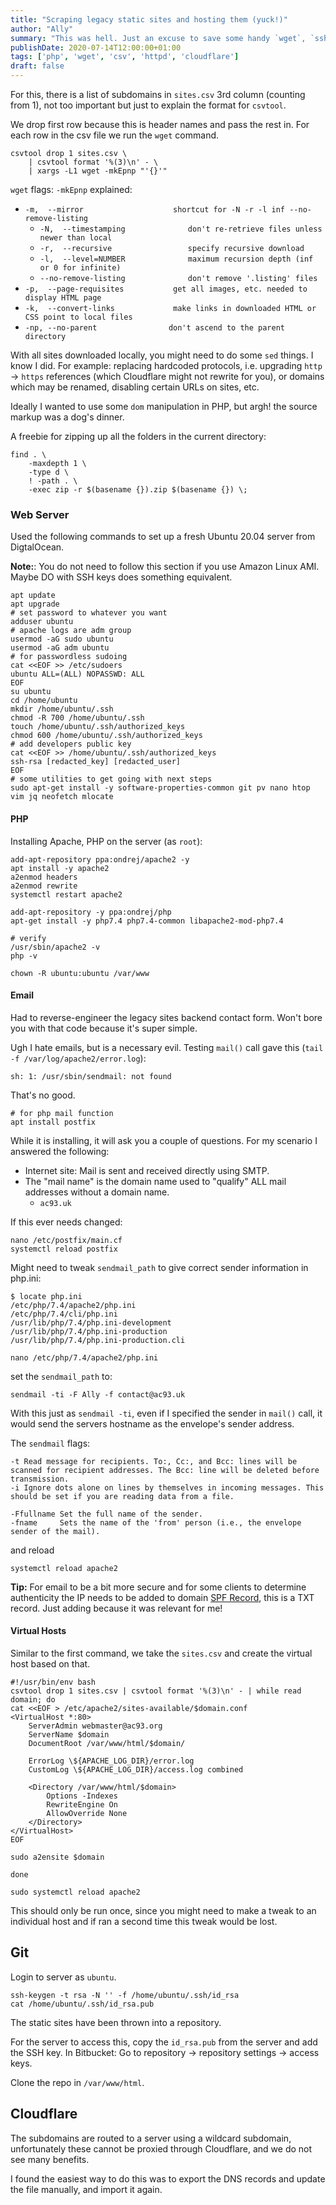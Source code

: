 ```yaml
---
title: "Scraping legacy static sites and hosting them (yuck!)"
author: "Ally"
summary: "This was hell. Just an excuse to save some handy `wget`, `ssh`, `find`, `csvtool`, `xargs`, commands and other occasionally useful things, honestly."
publishDate: 2020-07-14T12:00:00+01:00
tags: ['php', 'wget', 'csv', 'httpd', 'cloudflare']
draft: false
---
```


For this, there is a list of subdomains in `sites.csv` 3rd column (counting from 1), not too important but just to explain the format for `csvtool`.

We drop first row because this is header names and pass the rest in. For each row in the csv file we run the `wget` command.

```shell script
csvtool drop 1 sites.csv \
    | csvtool format '%(3)\n' - \
    | xargs -L1 wget -mkEpnp "'{}'"
```

`wget` flags: `-mkEpnp` explained:

* `-m,  --mirror                    shortcut for -N -r -l inf --no-remove-listing`
    * `-N,  --timestamping              don't re-retrieve files unless newer than local`
    * `-r,  --recursive                 specify recursive download`
    * `-l,  --level=NUMBER              maximum recursion depth (inf or 0 for infinite)`
    * `--no-remove-listing              don't remove '.listing' files`
* `-p,  --page-requisites           get all images, etc. needed to display HTML page`
* `-k,  --convert-links             make links in downloaded HTML or CSS point to local files`
*  `-np, --no-parent                don't ascend to the parent directory`

With all sites downloaded locally, you might need to do some `sed` things. I know I did. For example: replacing hardcoded protocols, i.e. upgrading `http` -> `https` references (which Cloudflare might not rewrite for you), or domains which may be renamed, disabling certain URLs on sites, etc.

Ideally I wanted to use some `dom` manipulation in PHP, but argh! the source markup was a dog's dinner.

A freebie for zipping up all the folders in the current directory:

```shell script
find . \
    -maxdepth 1 \
    -type d \
    ! -path . \
    -exec zip -r $(basename {}).zip $(basename {}) \;
```

### Web Server

Used the following commands to set up a fresh Ubuntu 20.04 server from DigtalOcean.

**Note:**: You do not need to follow this section if you use Amazon Linux AMI. Maybe DO with SSH keys does something equivalent.

```shell script
apt update
apt upgrade
# set password to whatever you want
adduser ubuntu
# apache logs are adm group
usermod -aG sudo ubuntu
usermod -aG adm ubuntu
# for passwordless sudoing
cat <<EOF >> /etc/sudoers
ubuntu ALL=(ALL) NOPASSWD: ALL
EOF
su ubuntu
cd /home/ubuntu
mkdir /home/ubuntu/.ssh
chmod -R 700 /home/ubuntu/.ssh
touch /home/ubuntu/.ssh/authorized_keys
chmod 600 /home/ubuntu/.ssh/authorized_keys
# add developers public key
cat <<EOF >> /home/ubuntu/.ssh/authorized_keys
ssh-rsa [redacted_key] [redacted_user]
EOF
# some utilities to get going with next steps
sudo apt-get install -y software-properties-common git pv nano htop vim jq neofetch mlocate
```

#### PHP

Installing Apache, PHP on the server (as `root`):

```shell script
add-apt-repository ppa:ondrej/apache2 -y
apt install -y apache2
a2enmod headers
a2enmod rewrite
systemctl restart apache2

add-apt-repository -y ppa:ondrej/php
apt-get install -y php7.4 php7.4-common libapache2-mod-php7.4

# verify
/usr/sbin/apache2 -v
php -v

chown -R ubuntu:ubuntu /var/www
```

#### Email

Had to reverse-engineer the legacy sites backend contact form. Won't bore you with that code because it's super simple.

Ugh I hate emails, but is a necessary evil. Testing `mail()` call gave this (`tail -f /var/log/apache2/error.log`):

```text
sh: 1: /usr/sbin/sendmail: not found
```

That's no good.

```shell script
# for php mail function
apt install postfix
```

While it is installing, it will ask you a couple of questions. For my scenario I answered the following:

* Internet site: Mail is sent and received directly using SMTP.
* The "mail name" is the domain name used to "qualify" ALL mail addresses without a domain name.
    * `ac93.uk`

If this ever needs changed:

```shell script
nano /etc/postfix/main.cf
systemctl reload postfix
```

Might need to tweak `sendmail_path` to give correct sender information in php.ini:

```shell script
$ locate php.ini
/etc/php/7.4/apache2/php.ini
/etc/php/7.4/cli/php.ini
/usr/lib/php/7.4/php.ini-development
/usr/lib/php/7.4/php.ini-production
/usr/lib/php/7.4/php.ini-production.cli

nano /etc/php/7.4/apache2/php.ini
```

set the `sendmail_path` to:

```text
sendmail -ti -F Ally -f contact@ac93.uk
```

With this just as `sendmail -ti`, even if I specified the sender in `mail()` call, it would send the servers hostname as the envelope's sender address.

The `sendmail` flags:

```text
-t Read message for recipients. To:, Cc:, and Bcc: lines will be scanned for recipient addresses. The Bcc: line will be deleted before transmission.
-i Ignore dots alone on lines by themselves in incoming messages. This should be set if you are reading data from a file.

-Ffullname Set the full name of the sender.
-fname     Sets the name of the 'from' person (i.e., the envelope sender of the mail).
```

and reload

```shell script
systemctl reload apache2
```

**Tip:** For email to be a bit more secure and for some clients to determine authenticity the IP needs to be added to domain [SPF Record](https://support.google.com/a/answer/33786?hl=en), this is a TXT record. Just adding because it was relevant for me!


#### Virtual Hosts

Similar to the first command, we take the `sites.csv` and create the virtual host based on that.

```shell script
#!/usr/bin/env bash
csvtool drop 1 sites.csv | csvtool format '%(3)\n' - | while read domain; do
cat <<EOF > /etc/apache2/sites-available/$domain.conf
<VirtualHost *:80>
    ServerAdmin webmaster@ac93.org
    ServerName $domain
    DocumentRoot /var/www/html/$domain/

    ErrorLog \${APACHE_LOG_DIR}/error.log
    CustomLog \${APACHE_LOG_DIR}/access.log combined

    <Directory /var/www/html/$domain>
        Options -Indexes
        RewriteEngine On
        AllowOverride None
    </Directory>
</VirtualHost>
EOF

sudo a2ensite $domain

done

sudo systemctl reload apache2
```

This should only be run once, since you might need to make a tweak to an individual host and if ran a second time this tweak would be lost.

## Git

Login to server as `ubuntu`.

```shell script
ssh-keygen -t rsa -N '' -f /home/ubuntu/.ssh/id_rsa
cat /home/ubuntu/.ssh/id_rsa.pub
```

The static sites have been thrown into a repository.

For the server to access this, copy the `id_rsa.pub` from the server and add the SSH key. In Bitbucket: Go to repository → repository settings → access keys.

Clone the repo in `/var/www/html`.

## Cloudflare

The subdomains are routed to a server using a wildcard subdomain, unfortunately these cannot be proxied through Cloudflare, and we do not see many benefits.

I found the easiest way to do this was to export the DNS records and update the file manually, and import it again.
